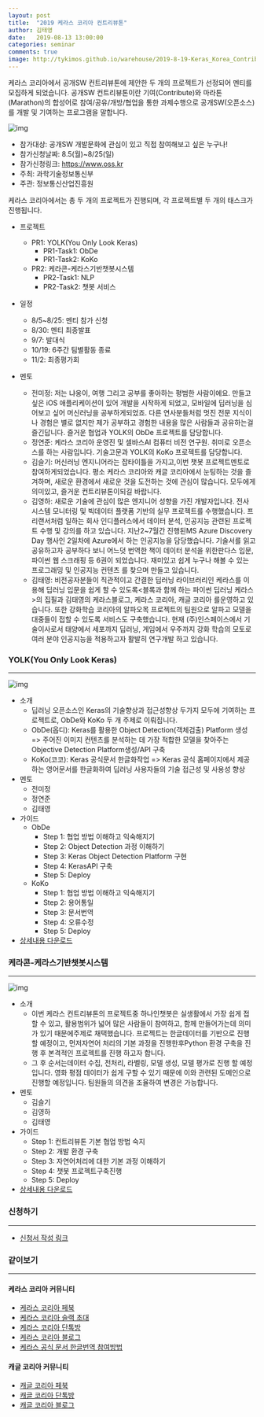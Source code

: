 ```yaml
---
layout: post
title:  "2019 케라스 코리아 컨트리뷰톤"
author: 김태영
date:   2019-08-13 13:00:00
categories: seminar
comments: true
image: http://tykimos.github.io/warehouse/2019-8-19-Keras_Korea_Contributon_2019_title_1.png
---
```


케라스 코리아에서 공개SW 컨트리뷰톤에 제안한 두 개의 프로젝트가 선정되어 멘티를 모집하게 되었습니다. 공개SW 컨트리뷰톤이란 기여(Contribute)와 마라톤(Marathon)의 합성어로 참여/공유/개방/협업을 통한 과제수행으로 공개SW(오픈소스)를 개발 및 기여하는 프로그램을 말합니다.

![img](http://tykimos.github.io/warehouse/2019-8-19-Keras_Korea_Contributon_2019_title_1.png)

* 참가대상: 공개SW 개발문화에 관심이 있고 직접 참여해보고 싶은 누구나!
* 참가신청날짜: 8.5(월)~8/25(일)
* 참가신청링크: https://www.oss.kr
* 주최: 과학기술정보통신부
* 주관: 정보통신산업진흥원

케라스 코리아에서는 총 두 개의 프로젝트가 진행되며, 각 프로젝트별 두 개의 태스크가 진행됩니다. 

* 프로젝트
    * PR1: YOLK(You Only Look Keras)
        * PR1-Task1: ObDe
        * PR1-Task2: KoKo
    * PR2: 케라콘-케라스기반챗봇시스템
        * PR2-Task1: NLP
        * PR2-Task2: 챗봇 서비스
* 일정
    * 8/5~8/25: 멘티 참가 신청
    * 8/30: 멘티 최종발표
    * 9/7: 발대식
    * 10/19: 6주간 팀별활동 종료
    * 11/2: 최종평가회

* 멘토
    * 전미정: 저는 냐옹이, 여행 그리고 공부를 좋아하는 평범한 사람이에요. 만들고 싶은 iOS 애플리케이션이 있어 개발을 시작하게 되었고, 모바일에 딥러닝을 심어보고 싶어 머신러닝을 공부하게되었죠. 다른 연사분들처럼 멋진 전문 지식이나 경험은 별로 없지만 제가 공부하고 경험한 내용을 많은 사람들과 공유하는걸 즐긴답니다. 즐거운 협업과 YOLK의 ObDe 프로젝트를 담당합니다. 
    * 정연준: 케라스 코리아 운영진 및 셀바스AI 컴퓨터 비전 연구원. 취미로 오픈소스를 하는 사람입니다. 기술고문과 YOLK의 KoKo 프로젝트를 담당합니다.
    * 김슬기: 머신러닝 엔지니어라는 잡타이틀을 가지고,이번 챗봇 프로젝트멘토로 참여하게되었습니다. 평소 케라스 코리아와 캐글 코리아에서 눈팅하는 것을 즐겨하며, 새로운 환경에서 새로운 것을 도전하는 것에 관심이 많습니다. 모두에게 의미있고, 즐거운 컨트리뷰톤이되길 바랍니다.
    * 김영하: 새로운 기술에 관심이 많은 엔지니어 성향을 가진 개발자입니다. 전사 시스템 모니터링 및 빅데이터 플랫폼 기반의 실무 프로젝트를 수행했습니다. 프리랜서처럼 일하는 회사 인디플러스에서 데이터 분석, 인공지능 관련된 프로젝트 수행 및 강의를 하고 있습니다. 지난2~7월간 진행된MS Azure Discovery Day 행사인 2일차에 Azure에서 하는 인공지능을 담당했습니다. 기술서를 읽고 공유하고자 공부하다 보니 어느덧 번역한 책이 데이터 분석을 위한판다스 입문, 파이썬 웹 스크래핑 등 6권이 되었습니다. 재미있고 쉽게 누구나 해볼 수 있는 프로그래밍 및 인공지능 컨텐츠 를 찾으며 만들고 있습니다.
    * 김태영: 비전공자분들이 직관적이고 간결한 딥러닝 라이브러리인 케라스를 이용해 딥러닝 입문을 쉽게 할 수 있도록<블록과 함께 하는 파이썬 딥러닝 케라스>의 집필과 김태영의 케라스블로그, 케라스 코리아, 캐글 코리아 를운영하고 있습니다. 또한 강화학습 코리아의 알파오목 프로젝트의 팀원으로 알파고 모델을 대중들이 접할 수 있도록 서비스도 구축했습니다. 현재 (주)인스페이스에서 기술이사로서 태양에서 세포까지 딥러닝, 게임에서 우주까지 강화 학습의 모토로 여러 분야 인공지능을 적용하고자 활발히 연구개발 하고 있습니다.

### YOLK(You Only Look Keras)
---

![img](http://tykimos.github.io/warehouse/2019-8-19-Keras_Korea_Contributon_2019_YOLK_img.png)

* 소개
    * 딥러닝 오픈소스인 Keras의 기술향상과 접근성향상 두가지 모두에 기여하는 프로젝트로, ObDe와 KoKo 두 개 주제로 이뤄집니다.
    * ObDe(옵디): Keras를 활용한 Object Detection(객체검출) Platform 생성 => 주어진 이미지 컨텐츠를 분석하는 데 가장 적합한 모델을 찾아주는 Objective Detection Platform생성/API 구축
    * KoKo(코코): Keras 공식문서 한글화작업 => Keras 공식 홈페이지에서 제공하는 영어문서를 한글화하여 딥러닝 사용자들의 기술 접근성 및 사용성 향상
* 멘토
    * 전미정
    * 정연준
    * 김태영
* 가이드
    * ObDe
        * Step 1: 협업 방법 이해하고 익숙해지기
        * Step 2: Object Detection 과정 이해하기
        * Step 3: Keras Object Detection Platform 구현
        * Step 4: KerasAPI 구축
        * Step 5: Deploy
    * KoKo
        * Step 1: 협업 방법 이해하고 익숙해지기
        * Step 2: 용어통일
        * Step 3: 문서번역
        * Step 4: 오류수정
        * Step 5: Deploy
* [상세내용 다운로드](http://tykimos.github.io/warehouse/2019-8-19-Keras_Korea_Contributon_2019_YOLK.pdf)

### 케라콘-케라스기반챗봇시스템
---

![img](http://tykimos.github.io/warehouse/2019-8-19-Keras_Korea_Contributon_2019_Keracorn_img.png)

* 소개
    * 이번 케라스 컨트리뷰톤의 프로젝트중 하나인챗봇은 실생활에서 가장 쉽게 접할 수 있고, 활용범위가 넓어 많은 사람들이 참여하고, 함께 만들어가는데 의미가 있기 때문에주제로 채택했습니다. 프로젝트는 한글데이터를 기반으로 진행 할 예정이고, 먼저자연어 처리의 기본 과정을 진행한후Python 환경 구축을 진행 후 본격적인 프로젝트를 진행 하고자 합니다. 
    * 그 후 순서는데이터 수집, 전처리, 라벨링, 모델 생성, 모델 평가로 진행 할 예정입니다. 영화 평점 데이터가 쉽게 구할 수 있기 때문에 이와 관련된 도메인으로 진행할 예정입니다. 팀원들의 의견을 조율하여 변경은 가능합니다.
* 멘토
    * 김슬기
    * 김영하
    * 김태영    
* 가이드
    * Step 1: 컨트리뷰톤 기본 협업 방법 숙지
    * Step 2: 개발 환경 구축
    * Step 3: 자연어처리에 대한 기본 과정 이해하기
    * Step 4: 챗봇 프로젝트구축진행
    * Step 5: Deploy
* [상세내용 다운로드](http://tykimos.github.io/warehouse/2019-8-19-Keras_Korea_Contributon_2019_Keracorn.pdf)

### 신청하기
---
* [신청서 작성 링크](https://www.oss.kr)

### 같이보기
---

#### 케라스 코리아 커뮤니티

* [케라스 코리아 페북](https://www.facebook.com/groups/KerasKorea/)
* [케라스 코리아 슬랙 초대](https://join.slack.com/t/keraskorea/shared_invite/enQtNTUzMTUxMzIyMzg4LWQ3YmQ1YTdmNTYxOTAwZTExNmFmOGM3M2QyMjIyNzYwYTY2YTY2ZjBlNDNlZDdmMTU0NGVjYzFkMWYxNzE0ZDA)
* [케라스 코리아 단톡방](https://open.kakao.com/o/g93MSBV)
* [케라스 코리아 블로그](http://keraskorea.github.io)
* [케라스 공식 문서 한글번역 참여방법](https://tykimos.github.io/2019/02/06/Contribution_of_Keras_Document_to_Korean_Translation/)

#### 캐글 코리아 커뮤니티

* [캐글 코리아 페북](https://www.facebook.com/groups/KaggleKoreaOpenGroup/)
* [캐글 코리아 단톡방](https://open.kakao.com/o/gP24T89)
* [캐글 코리아 블로그](https://kaggle-kr.tistory.com/)

